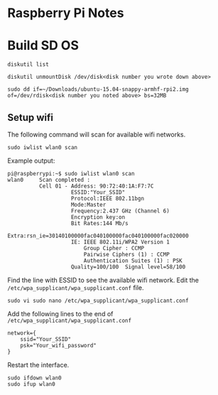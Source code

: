# Raspberry Pi Notes

# Build SD OS

```
diskutil list

diskutil unmountDisk /dev/disk<disk number you wrote down above>

sudo dd if=~/Downloads/ubuntu-15.04-snappy-armhf-rpi2.img of=/dev/rdisk<disk number you noted above> bs=32MB
```

## Setup wifi

The following command will scan for available wifi networks.

```
sudo iwlist wlan0 scan
```

Example output:

```
pi@raspberrypi:~$ sudo iwlist wlan0 scan
wlan0     Scan completed :
          Cell 01 - Address: 90:72:40:1A:F7:7C
                    ESSID:"Your_SSID"
                    Protocol:IEEE 802.11bgn
                    Mode:Master
                    Frequency:2.437 GHz (Channel 6)
                    Encryption key:on
                    Bit Rates:144 Mb/s
                    Extra:rsn_ie=30140100000fac040100000fac040100000fac020000
                    IE: IEEE 802.11i/WPA2 Version 1
                        Group Cipher : CCMP
                        Pairwise Ciphers (1) : CCMP
                        Authentication Suites (1) : PSK
                    Quality=100/100  Signal level=58/100
```

Find the line with ESSID to see the available wifi network. Edit the `/etc/wpa_supplicant/wpa_supplicant.conf` file.

```
sudo vi sudo nano /etc/wpa_supplicant/wpa_supplicant.conf
```

Add the following lines to the end of `/etc/wpa_supplicant/wpa_supplicant.conf`

```
network={
    ssid="Your_SSID"
    psk="Your_wifi_password"
}
```

Restart the interface.

```
sudo ifdown wlan0
sudo ifup wlan0
```